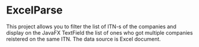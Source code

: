 # ExcelParse
This project allows you to filter the list of ITN-s of the companies and display on the JavaFX TextField the list of ones who got multiple companies reistered on the same ITN. The data source is Excel document.
